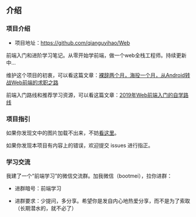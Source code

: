 


## 介绍

### 项目介绍

- 项目地址：<https://github.com/qianguyihao/Web>

前端入门和进阶学习笔记。从零开始学前端，做一个web全栈工程师。持续更新中...

维护这个项目的初衷，可以看这篇文章：[裸辞两个月，海投一个月，从Android转战Web前端的求职之路](https://www.cnblogs.com/qianguyihao/p/8732781.html)

前端入门路线和推荐学习资源，可以看这篇文章：[2019年Web前端入门的自学路线](https://www.cnblogs.com/qianguyihao/p/8776837.html)

### 项目指引

如果你发现文中的图片加载不出来，不妨[看这里](https://github.com/qianguyihao/Web/issues/20#issue-390074432)。

如果你发现本项目有内容上的错误，欢迎提交 issues 进行指正。


### 学习交流

我建了一个“前端学习”的微信交流群。加我微信（bootmei），拉你进群：

- 进群暗号：前端学习

- 进群要求：少提问，多分享。希望你是发自内心地热爱分享，而不是为了索取（长期潜水的，就不必了）



